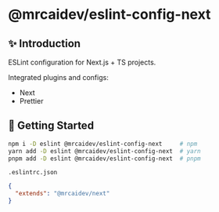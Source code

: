 # @mrcaidev/eslint-config-next

## ✨ Introduction

ESLint configuration for Next.js + TS projects.

Integrated plugins and configs:

- Next
- Prettier

## 🚀 Getting Started

```sh
npm i -D eslint @mrcaidev/eslint-config-next     # npm
yarn add -D eslint @mrcaidev/eslint-config-next  # yarn
pnpm add -D eslint @mrcaidev/eslint-config-next  # pnpm
```

`.eslintrc.json`

```json
{
  "extends": "@mrcaidev/next"
}
```
